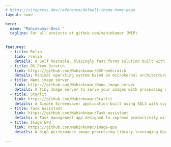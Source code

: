 ```yaml
---
# https://vitepress.dev/reference/default-theme-home-page
layout: home

hero:
  name: "Mahinkumar-Docs "
  tagline: For all projects at github.com/mahinkumar (WIP)
      

features:
  - title: Relia
    link: /relia
    details: A Self hostable, blazingly fast forms solution built with Rust, Organization and Notes. Scales on demand and includes a built-in load balancer and a suite of server management tools. 
  - title: OS From Scratch 
    link: https://github.com/Mahinkumar/OSFromScratch
    details: Minimal operating system based on microkernel architecture for RISC-V from scratch aimed to be a learning resource. 
  - title: Nano image server 
    link: https://github.com/Mahinkumar/Nano_image_server
    details: A Tiny Image server to serve your images with processing on the fly, designed for small to medium case usage. Use for static image delivery network or as a home image storage server. 
  - title: Starlit
    link: https://github.com/Mahinkumar/Starlit
    details: A Simple Screensaver application built using SDL3 with support for graphics APIs including OpenGL and Vulkan.
  - title: Task Assistant
    link: https://github.com/Mahinkumar/Task_assistant
    details: A Task management app designed to improve productivity with automated Scheduling, Organization and Notes with support for optional AI assistance. 
  - title: Image GPU
    link: https://github.com/Mahinkumar/image-gpu
    details: A high-performance image processing library leveraging OpenCL for GPU acceleration. Built with Rust and OCL crate, this library provides efficient implementations of common image processing operations using the GPU.
  
---
```



